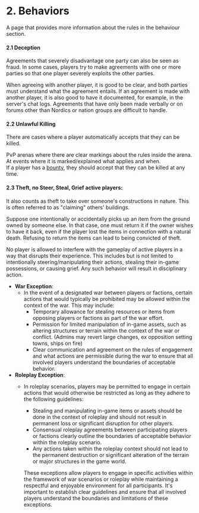 # 2. Behaviors

A page that provides more information about the rules in the behaviour section.

#### 2.1 Deception

&#x20;Agreements that severely disadvantage one party can also be seen as fraud. In some cases, players try to make agreements with one or more parties so that one player severely exploits the other parties.

When agreeing with another player, it is good to be clear, and both parties must understand what the agreement entails. If an agreement is made with another player, it is also good to have it documented, for example, in the server's chat logs. Agreements that have only been made verbally or on forums other than Nordics or nation groups are difficult to handle.

#### 2.2 Unlawful Killing&#x20;

There are cases where a player automatically accepts that they can be killed.

PvP arenas where there are clear markings about the rules inside the arena. At events where it is marked/explained what applies and when.\
If a player has a [bounty](../../additional-guides-and-commands/bounties.md), they should accept that they can be killed at any time.

#### 2.3 Theft, no Steer, Steal, Grief active players:

&#x20;It also counts as theft to take over someone's constructions in nature. This is often referred to as "claiming" others' buildings.

Suppose one intentionally or accidentally picks up an item from the ground owned by someone else. In that case, one must return it if the owner wishes to have it back, even if the player lost the items in connection with a natural death. Refusing to return the items can lead to being convicted of theft.

No player is allowed to interfere with the gameplay of active players in a way that disrupts their experience. This includes but is not limited to intentionally steering/manipulating their actions, stealing their in-game possessions, or causing grief. Any such behavior will result in disciplinary action.&#x20;

* **War Exception**:
  * In the event of a designated war between players or factions, certain actions that would typically be prohibited may be allowed within the context of the war. This may include:
    * Temporary allowance for stealing resources or items from opposing players or factions as part of the war effort.
    * Permission for limited manipulation of in-game assets, such as altering structures or terrain within the context of the war or conflict. (Admins may revert large changes, ex opposition setting towns, ships on fire)
    * Clear communication and agreement on the rules of engagement and what actions are permissible during the war to ensure that all involved players understand the boundaries of acceptable behavior.
* **Roleplay Exception**:
  *   In roleplay scenarios, players may be permitted to engage in certain actions that would otherwise be restricted as long as they adhere to the following guidelines:

      * Stealing and manipulating in-game items or assets should be done in the context of roleplay and should not result in permanent loss or significant disruption for other players.
      * Consensual roleplay agreements between participating players or factions clearly outline the boundaries of acceptable behavior within the roleplay scenario.
      * Any actions taken within the roleplay context should not lead to the permanent destruction or significant alteration of the terrain or major structures in the game world.

      These exceptions allow players to engage in specific activities within the framework of war scenarios or roleplay while maintaining a respectful and enjoyable environment for all participants. It's important to establish clear guidelines and ensure that all involved players understand the boundaries and limitations of these exceptions.
